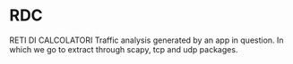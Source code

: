 # RDC
RETI DI CALCOLATORI
Traffic analysis generated by an app in question. In which we go to extract through scapy, tcp and udp packages.
